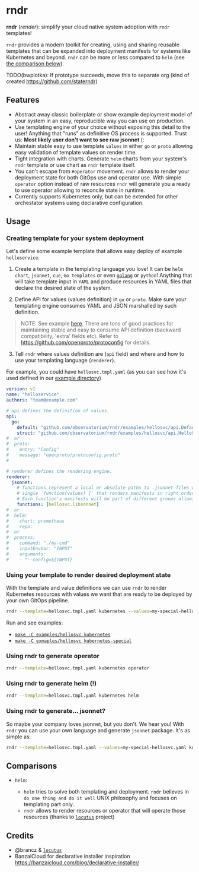 # rndr

**rndr** (*render*): simplify your cloud native system adoption with `rndr` templates! 

`rndr` provides a modern toolkit for creating, using and sharing reusable templates that can be expanded into deployment manifests for systems like Kubernetes and beyond.
`rndr` can be more or less compared to `helm` (see [the comparison below](#comparisons)).

TODO(bwplotka): If prototype succeeds, move this to separate org (kind of created https://github.com/staterndr)

## Features

* Abstract away classic boilerplate or show example deployment model of your system in an easy, reproducible way you can use on production.
* Use templating engine of your choice without exposing this detail to the user! Anything that "runs" as definitive OS process is supported. Trust us: **Most likely user don't want to see raw jsonnet** (:
* Maintain stable easy to use template `values` in either `go` or `proto` allowing easy validation of template values on render time.
* Tight integration with charts. Generate `helm` charts from your system's `rndr` template or use chart as `rndr` template itself.
* You can't escape from `#operator` movement. `rndr` allows to render your deployment state for both GitOps use and operator use. With simple `operator` option instead of raw resources `rndr` will generate you a ready to use operator allowing to reconcile state in runtime.
* Currently supports Kubernetes only, but can be extended for other orchestator systems using declarative configuration.

## Usage

### Creating template for your system deployment 

Let's define some example template that allows easy deploy of example `helloservice`. 

1. Create a template in the templating language you love! It can be `helm chart`, `jsonnet`, `cue`, `Go templates` or even [`golang`](github.com/bwplotka/mimic) or `python`! Anything that will take template input in `YAML` and produce resources in YAML files that declare the desired state of the system. 

2. Define API for values (values definition) in `go` or `proto`. Make sure your templating engine consumes YAML and JSON marshalled by such definition.

> NOTE: See example [here](examples/hellosvc/api). There are tons of good practices for maintaining stable and easy to consume API definition (backward compatibility, 'extra' fields etc). Refer to https://github.com/openproto/protoconfig for details.
   
3. Tell `rndr` where values definition are (`api` field) and where and how to use your templating language (`renderer`).

For example, you could have `hellosvc.tmpl.yaml` (as you can see how it's used defined in our [example directory](examples/hellosvc/hellosvc-tmpl-jsonnet))

```yaml
version: v1
name: "helloservice"
authors: "team@example.com"

# api defines the definition of values.
api:
  go:
    default: "github.com/observatorium/rndr/examples/hellosvc/api.Default()"
    struct: "github.com/observatorium/rndr/examples/hellosvc/api.HelloService"
#  or
#  proto:
#    entry: "Config"
#    message: "openproto/protoconfig.proto"
#  

# renderer defines the rendering engine.
renderer:
  jsonnet:
    # functions represent a local or absolute paths to .jsonnet files with
    # single `function(values) {` that renders manifests in right order.
    # Each function's manifests will be part of different groups allowing parallel rollout if requested.
    functions: [hellosvc.libsonnet]
#  or
#  helm:
#    chart: prometheus
#    repo: 
#  or
#  process:
#    command: "./my-cmd"
#    inputEnvVar: "INPUT"
#    arguments:
#    - "--config=${INPUT}

```

### Using your template to render desired deployment state 

With the template and value definitions we can use `rndr` to render Kubernetes resources with values we want that are ready to be deployed by your own GitOps pipeline.

```bash
rndr --template=hellosvc.tmpl.yaml kubernetes --values=my-special-hellosvc.values.yaml 
```

Run and see examples:

* [`make -C examples/hellosvc kubernetes`](examples/hellosvc/Makefile)
* [`make -C exmaples/hellosvc kubernetes-special`](examples/hellosvc/Makefile)

### Using rndr to generate operator

```bash
rndr --template=hellosvc.tmpl.yaml kubernetes operator
```

### Using rndr to generate helm (!)

```bash
rndr --template=hellosvc.tmpl.yaml kubernetes helm
```

### Using rndr to generate... jsonnet?

So maybe your company loves jsonnet, but you don't. We hear you!
With `rndr` you can use your own language and generate `jsonnet` package. It's as simple as:

```bash
rndr --template=hellosvc.tmpl.yaml --values=my-special-hellosvc.yaml kubernetes jsonnet
```

## Comparisons

* `helm`:
  
  * `helm` tries to solve both templating and deployment. `rndr` believes in `do one thing and do it well` UNIX philosophy and focuses on templating part only.
  * `rndr` allows to render resources or operator that will operate those resources (thanks to [`locutus`](https://github.com/brancz/locutus) project) 
  

## Credits

* @brancz & [`locutus`](https://github.com/brancz/locutus)
* BanzaiCloud for declarative installer inspiration https://banzaicloud.com/blog/declarative-installer/

